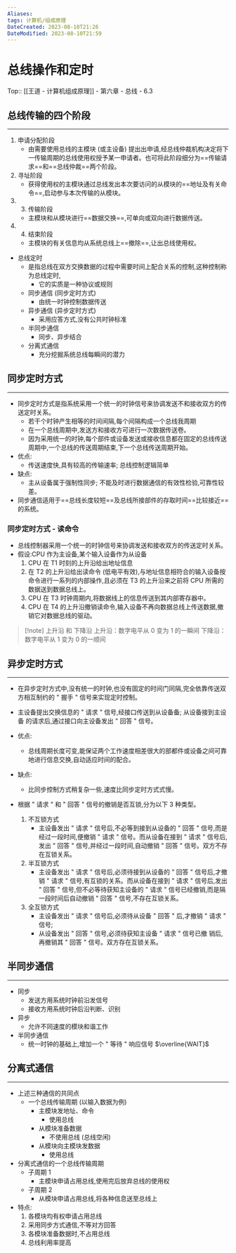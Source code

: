 ```yaml
---
Aliases: 
tags: 计算机/组成原理 
DateCreated: 2023-08-10T21:26
DateModified: 2023-08-10T21:59
---
```

# 总线操作和定时

Top:: [[王道 - 计算机组成原理]] - 第六章 - 总线 - 6.3

## 总线传输的四个阶段
---
1. 申请分配阶段
	- 由需要使用总线的主模块 (或主设备) 提出出申请,经总线仲裁机构决定将下一传输周期的总线使用权授予某一申请者。也可将此阶段细分为==传输请求==和==总线仲裁==两个阶段。
2. 寻址阶段
	- 获得使用权的主模块通过总线发出本次要访问的从模块的==地址及有关命令==,启动参与本次传输的从模块。
3. 3) 传输阶段
	- 主模块和从模块进行==数据交换==,可单向或双向进行数据传送。
4. 4) 结束阶段
	- 主模块的有关信息均从系统总线上==撤除==,让出总线使用权。
- 总线定时
	- 是指总线在双方交换数据的过程中需要时间上配合关系的控制,这种控制称为总线定时,
		- 它的实质是一种协议或规则
	- 同步通信 (同步定时方式)
		- 由统一时钟控制数据传送
	- 异步通信 (异步定时方式)
		- 采用应答方式,没有公共时钟标准
	- 半同步通信
		- 同步、异步结合
	- 分离式通信
		- 充分挖掘系统总线每瞬间的潜力

## 同步定时方式
---
- 同步定时方式是指系统采用一个统一的时钟信号来协调发送不和接收双方的传送定时关系。
	- 若干个时钟产生相等的时间间隔,每个间隔构成一个总线我周期
	- 在一个总线周期中,发送方和接收方可进行一次数据传送卷。
	- 因为采用统一的时钟,每个部件或设备发送或接收信息都在固定的总线传送周期中,一个总线的传送周期结束,下一个总线传送周期开始。
- 优点:
	- 传送速度快,具有较高的传输速率; 总线控制逻辑简单
- 缺点:
	- 主从设备属于强制性同步; 不能及时进行数据通信的有效性检验,可靠性较差。
- 同步通信适用于==总线长度较短==及总线所接部件的存取时间==比较接近==的系统。

### 同步定时方式 - 读命令

- 总线控制器采用一个统一的时钟信号来协调发送和接收双方的传送定时关系。
- 假设:CPU 作为主设备,某个输入设备作为从设备
	1. CPU 在 T1 时刻的上升沿给出地址信息
	2. 在 T2 的上升沿给出读命令 (低电平有效),与地址信息相符合的输入设备按命令进行一系列的内部操作,且必须在 T3 的上升沿来之前将 CPU 所需的数据送到数据总线上。
	3. CPU 在 T3 时钟周期内,将数据线上的信息传送到其内部寄存器中。
	4. CPU 在 T4 的上升沿撤销读命令,输入设备不再向数据总线上传送数据,撤销它对数据总线的驱动。

> [!note] 上升沿 和 下降沿
> 上升沿：数字电平从 0 变为 1 的一瞬间
> 下降沿：数字电平从 1 变为 0 的一顺间

## 异步定时方式
---
- 在异步定时方式中,没有统一的时钟,也没有固定的时间门同隔,完全依靠传送双 方相互制约的 " 握手 " 信号来实现定时控制。
- 主设备提出交换信息的 " 请求 " 信号,经接口传送到从设备备; 从设备接到主设备 的请求后,通过接口向主设备发出 " 回答 " 信号。
- 优点:
	- 总线周期长度可变,能保证两个工作速度相差很大的部都件或设备之间可靠地进行信息交换,自动适应时间的配合。
- 缺点:
	- 比同步控制方式稍复杂一些,速度比同步定时方式式慢。

- 根据 " 请求 " 和 " 回答 " 信号的撤销是否互锁,分为以下 3 种类型。
	1. 不互锁方式
		- 主设备发出 " 请求 " 信号后,不必等到接到从设备的 " 回答 " 信号,而是经过一段时间,便撤销 " 请求 " 信号。而从设备在接到 " 请求 " 信号后,发出 " 回答 " 信号,并经过一段时间,自动撤销 " 回答 " 信号。双方不存在互锁关系。
	2. 半互锁方式
		- 主设备发出 " 请求 " 信号后,必须待接到从设备的 " 回答 " 信号后,才撤销 " 请求 " 信号,有互锁的关系。而从设备在接到 " 请求 " 信号后,发出 " 回答 " 信号,但不必等待获知主设备的 " 请求 " 信号已经撤销,而是隔一段时间后自动撤销 " 回答 " 信号,不存在互锁关系。
	3. 全互锁方式
		- 主设备发出 " 请求 " 信号后,必须待从设备 " 回答 " 后,才撤销 " 请求 " 信号;
		- 从设备发出 " 回答 " 信号,必须待获知主设备 " 请求 " 信号已撤 销后,再撤销其 " 回答 " 信号。双方存在互锁关系。

## 半同步通信
---
- 同步
	- 发送方用系统时钟前沿发信号
	- 接收方用系统时钟后沿判断、识别
- 异步
	- 允许不同速度的模块和谐工作
- 半同步通信
	- 统一时钟的基础上,增加一个 " 等待 " 响应信号 $\overline{WAIT}$

## 分离式通信
---
- 上述三种通信的共同点
	- 一个总线传输周期 (以输入数据为例)
		- 主模块发地址、命令
			- 使用总线
		- 从模块准备数据
			- 不使用总线 (总线空闲)
		- 从模块向主模块发数据
			- 使用总线
- 分离式通信的一个总线传输周期
	- 子周期 1
		- 主模块申请占用总线,使用完后放弃总线的使用权
	- 子周期 2
		- 从模块申请占用总线,将各种信息送至总线上
- 特点:
	1. 各模块均有权申请占用总线
	2. 采用同步方式通信,不等对方回答
	3. 各模块准备数据时,不占用总线
	4. 总线利用率提高

